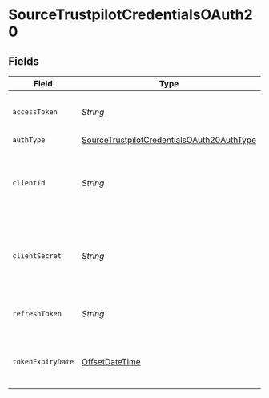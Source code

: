 # SourceTrustpilotCredentialsOAuth20


## Fields

| Field                                                                                                           | Type                                                                                                            | Required                                                                                                        | Description                                                                                                     |
| --------------------------------------------------------------------------------------------------------------- | --------------------------------------------------------------------------------------------------------------- | --------------------------------------------------------------------------------------------------------------- | --------------------------------------------------------------------------------------------------------------- |
| `accessToken`                                                                                                   | *String*                                                                                                        | :heavy_check_mark:                                                                                              | Access Token for making authenticated requests.                                                                 |
| `authType`                                                                                                      | [SourceTrustpilotCredentialsOAuth20AuthType](../../models/shared/SourceTrustpilotCredentialsOAuth20AuthType.md) | :heavy_minus_sign:                                                                                              | N/A                                                                                                             |
| `clientId`                                                                                                      | *String*                                                                                                        | :heavy_check_mark:                                                                                              | The API key of the Trustpilot API application. (represents the OAuth Client ID)                                 |
| `clientSecret`                                                                                                  | *String*                                                                                                        | :heavy_check_mark:                                                                                              | The Secret of the Trustpilot API application. (represents the OAuth Client Secret)                              |
| `refreshToken`                                                                                                  | *String*                                                                                                        | :heavy_check_mark:                                                                                              | The key to refresh the expired access_token.                                                                    |
| `tokenExpiryDate`                                                                                               | [OffsetDateTime](https://docs.oracle.com/javase/8/docs/api/java/time/OffsetDateTime.html)                       | :heavy_check_mark:                                                                                              | The date-time when the access token should be refreshed.                                                        |